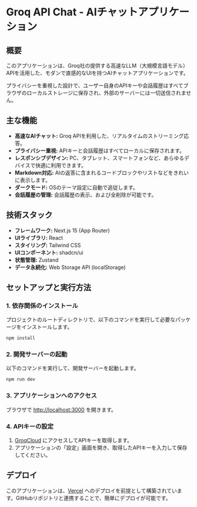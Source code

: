 # Groq API Chat - AIチャットアプリケーション

## 概要

このアプリケーションは、Groq社の提供する高速なLLM（大規模言語モデル）APIを活用した、モダンで直感的なUIを持つAIチャットアプリケーションです。

プライバシーを重視した設計で、ユーザー自身のAPIキーや会話履歴はすべてブラウザのローカルストレージに保存され、外部のサーバーには一切送信されません。

## 主な機能

- **高速なAIチャット:** Groq APIを利用した、リアルタイムのストリーミング応答。
- **プライバシー重視:** APIキーと会話履歴はすべてローカルに保存されます。
- **レスポンシブデザイン:** PC、タブレット、スマートフォンなど、あらゆるデバイスで快適に利用できます。
- **Markdown対応:** AIの返答に含まれるコードブロックやリストなどをきれいに表示します。
- **ダークモード:** OSのテーマ設定に自動で追従します。
- **会話履歴の管理:** 会話履歴の表示、および全削除が可能です。

## 技術スタック

- **フレームワーク:** Next.js 15 (App Router)
- **UIライブラリ:** React
- **スタイリング:** Tailwind CSS
- **UIコンポーネント:** shadcn/ui
- **状態管理:** Zustand
- **データ永続化:** Web Storage API (localStorage)

## セットアップと実行方法

### 1. 依存関係のインストール

プロジェクトのルートディレクトリで、以下のコマンドを実行して必要なパッケージをインストールします。

```bash
npm install
```

### 2. 開発サーバーの起動

以下のコマンドを実行して、開発サーバーを起動します。

```bash
npm run dev
```

### 3. アプリケーションへのアクセス

ブラウザで [http://localhost:3000](http://localhost:3000) を開きます。

### 4. APIキーの設定

1.  [GroqCloud](https://console.groq.com/keys) にアクセスしてAPIキーを取得します。
2.  アプリケーションの「設定」画面を開き、取得したAPIキーを入力して保存してください。

## デプロイ

このアプリケーションは、[Vercel](https://vercel.com/) へのデプロイを前提として構築されています。GitHubリポジトリと連携することで、簡単にデプロイが可能です。